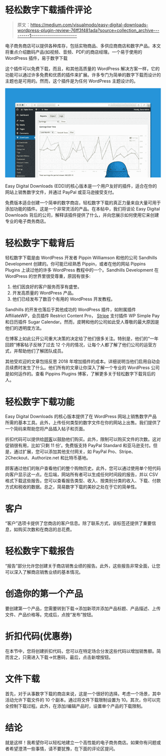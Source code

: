 # 轻松数字下载插件评论

> 原文：<https://medium.com/visualmodo/easy-digital-downloads-wordpress-plugin-review-76ff3f481ada?source=collection_archive---------1----------------------->

电子商务商店可以提供各种库存，包括实物商品、多供应商商店和数字产品。本文将重点介绍数码产品(如视频、音频、PDF)的商店经理。一个易于使用的 WordPress 插件，易于数字下载

这个插件可以免费下载，而且，和其他高质量的 WordPress 解决方案一样，它的功能可以通过许多免费和优质的插件来扩展。许多专门为简单的数字下载而设计的主题也是可用的。然而，这个插件是为任何 WordPress 主题设计的。

![](img/eb5d55157a6e3463c802bff5a795ecb9.png)

Easy Digital Downloads (EDD)的核心版本是一个用户友好的插件，适合在你的网站上销售数字文件，并通过 PayPal 或亚马逊接受支付。

免费版本适合创建一个简单的数字商店，轻松数字下载的真正力量来自大量可用于添加功能的插件。这是一个非常灵活的产品。在本帖中，我们将谈论 Easy Digital Downloads 背后的公司，解释该插件提供了什么，并向您展示如何使用它来创建专业的电子商务商店。

# 轻松数字下载背后

轻松数字下载是由 WordPress 开发者 Pippin Williamson 和他的公司 Sandhills Development 创建的。你可能已经熟悉 Pippin，或者在他的网站 Pippins Plugins 上读过他的许多 WordPress 教程中的一个。Sandhills Development 在 WordPress 的世界里很受尊重，原因有很多:

1.  他们因良好的客户服务而享有盛誉。
2.  开发高质量的 WordPress 产品。
3.  他们已经发布了数百个有用的 WordPress 开发教程。

Sandhills 的开发也落后于其他成功的 WordPress 插件，如附属插件 AffiliateWP，会员插件 Restrict Content Pro， [Stripe](https://www.forbes.com/companies/stripe/) 支付插件 WP Simple Pay 和日历插件 Sugar Calendar。然而，皮聘和他的公司如此受人尊敬的最大原因是他们的透明度方法。

在博客上如此公开公司重大决策的决定给了他们很多关注。特别是，他们的“一年回顾”博客帖子反映了过去 12 个月的情况，让每个人都了解了他们公司的运营方式，并帮助他们了解团队成员。

其他受欢迎的文章包括反思 2018 年增加插件的成本。详细说明当他们启用自动会员续费时发生了什么。他们所有的文章让你深入了解一个专业的 WordPress 公司是如何运作的。查看 Pippins Plugins 博客，了解更多关于轻松数字下载背后的人。

# 轻松数字下载功能

Easy Digital Downloads 的核心版本提供了在 WordPress 网站上销售数字产品所需的基本工具。此外，上传任何类型的数字文件在你的网站上出售。我们提供了一个简码来帮助您将产品插入帖子和页面。

折扣代码可以提供给[顾客](https://visualmodo.com/customers/)以鼓励他们购买。此外，限制可以购买文件的次数。这对促销很有用，比如‘只剩 11 份’。免费版支持 PayPal Standard 和亚马逊支付。但是，通过扩展，您可以添加其他支付网关，如 PayPal Pro、Stripe、2Checkout、Authorize.net 和比特币基地。

顾客通过他们的账户查看他们的整个购物历史。此外，您可以通过使用单个短代码向客户显示这一点。在后端，网站所有者可以生成任何时间段的报告，并以 CSV 格式下载这些报告。您可以查看报告类型、收入、按类别分类的收入、下载、付款方式和税收的数据。总之，简易数字下载的美妙之处在于它的简单性。

# 客户

“客户”选项卡提供了您商店的客户信息。除了联系方式，该标签还提供了重要信息，如购买次数和在商店的总花费。

# 轻松数字下载报告

“报告”部分允许您创建关于商店销售业绩的报告。此外，这些报告非常全面，让您可以深入了解商店销售业绩的基本情况。

# 创造你的第一个产品

要创建第一个产品，您需要转到下载→添加新项并添加产品标题、产品描述、上传文件、产品价格等。完成后，点按“发布”按钮。

# 折扣代码(优惠券)

在本节中，您将创建折扣代码，您可以在特定场合分发这些代码以增加销售额。简而言之，只需进入下载→优惠码，最后，点击新增按钮。

# 文件下载

首先，对于从事数字下载的商店来说，这是一个很好的选择。考虑一个场景，其中活动允许下载文件的 10 个副本。通过将文件下载限制设置为 10。其次，你可以完全控制下载过程。此外，在添加/编辑产品时，设置单个产品的下载限制。

# 结论

就是这样！我希望你可以轻松地建立一个高性能的电子商务商店。如果你有问题或者希望澄清一些事情，请不要犹豫，在下面的评论区提问。